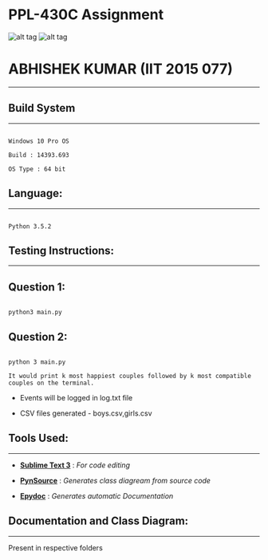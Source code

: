 PPL-430C Assignment
===

![alt tag](https://camo.githubusercontent.com/b0a4975478bf336f831e90346052780954e4dc70/68747470733a2f2f696d672e736869656c64732e696f2f62616467652f6c616e67756167652d507974686f6e332d627269676874677265656e2e737667)
![alt tag](https://raw.githubusercontent.com/rhoit/mode-icons/dump/icons/python.png)

# ABHISHEK KUMAR (IIT 2015 077)
---

## Build System
---

```

Windows 10 Pro OS

Build : 14393.693

OS Type : 64 bit

```

## Language: 
---

```

Python 3.5.2 

```

## Testing Instructions:
---

  **Question 1**:
  ---
  
  ```
  
  python3 main.py 
  
  ```

 **Question 2**:
 ---
 
 ```
 
 python 3 main.py
 
 It would print k most happiest couples followed by k most compatible couples on the terminal.
 
 ```
* Events will be logged in log.txt file

* CSV files generated - boys.csv,girls.csv

## Tools Used:
---

* [**Sublime Text 3**](https://www.sublimetext.com/) : *For code editing*

* [**PynSource**](http://www.andypatterns.com/index.php/products/pynsource/) : *Generates class diagream from source code*

* [**Epydoc**](http://epydoc.sourceforge.net/) : *Generates automatic Documentation*

## Documentation and Class Diagram: 
---

Present in respective folders
